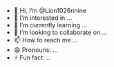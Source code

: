 - 👋 Hi, I’m @Lion1026nnine
- 👀 I’m interested in ...
- 🌱 I’m currently learning ...
- 💞️ I’m looking to collaborate on ...
- 📫 How to reach me ...
- 😄 Pronouns: ...
- ⚡ Fun fact: ...

<!---
Lion1026nnine/Lion1026nnine is a ✨ special ✨ repository because its `README.md` (this file) appears on your GitHub profile.
You can click the Preview link to take a look at your changes.
--->
